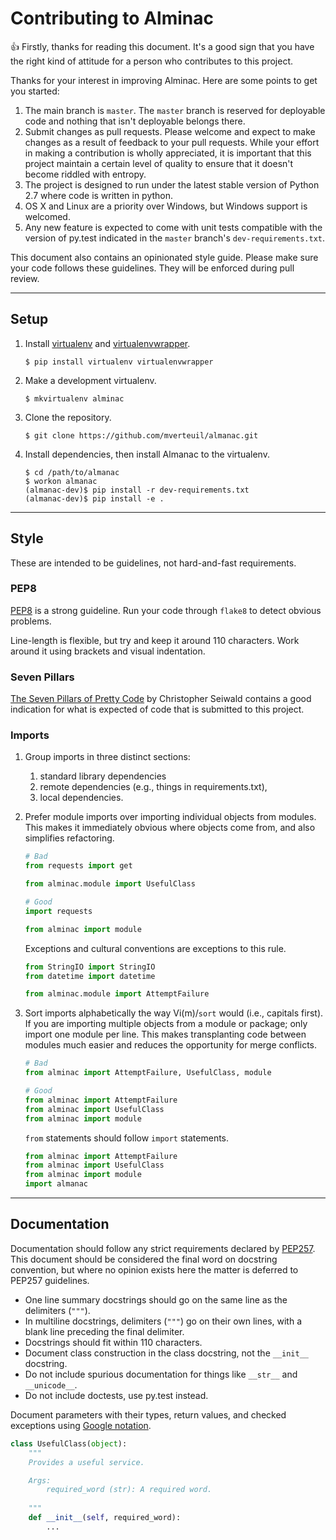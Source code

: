 # Contributing to Alminac

:+1: Firstly, thanks for reading this document. It's a good sign that you have
the right kind of attitude for a person who contributes to this project.

Thanks for your interest in improving Alminac. Here are some points to get you
started:

1. The main branch is `master`. The `master` branch is reserved for deployable
   code and nothing that isn't deployable belongs there.
2. Submit changes as pull requests. Please welcome and expect to make changes
   as a result of feedback to your pull requests. While your effort in making a
   contribution is wholly appreciated, it is important that this project maintain
   a certain level of quality to ensure that it doesn't become riddled with
   entropy.
3. The project is designed to run under the latest stable version of Python 2.7
   where code is written in python.
4. OS X and Linux are a priority over Windows, but Windows support is welcomed.
5. Any new feature is expected to come with unit tests compatible with the
   version of py.test indicated in the `master` branch's `dev-requirements.txt`.

This document also contains an opinionated style guide. Please make sure your
code follows these guidelines.  They will be enforced during pull review.

***

## Setup

1. Install [virtualenv](https://virtualenv.readthedocs.org/en/latest/) and [virtualenvwrapper](http://virtualenvwrapper.readthedocs.org/en/latest/command_ref.html).

    ```
    $ pip install virtualenv virtualenvwrapper
    ```

2. Make a development virtualenv.

    ```
    $ mkvirtualenv alminac
    ```

4. Clone the repository.

    ```
    $ git clone https://github.com/mverteuil/almanac.git
    ```

5. Install dependencies, then install Almanac to the virtualenv.

    ```
    $ cd /path/to/almanac
    $ workon almanac
    (almanac-dev)$ pip install -r dev-requirements.txt
    (almanac-dev)$ pip install -e .
    ```

***

## Style

These are intended to be guidelines, not hard-and-fast requirements.

### PEP8

[PEP8](https://www.python.org/dev/peps/pep-0008/) is a strong guideline. Run your code through `flake8` to detect obvious problems.

Line-length is flexible, but try and keep it around 110 characters. Work around it using brackets and visual indentation.

### Seven Pillars

[The Seven Pillars of Pretty Code](http://www.perforce.com/resources/white-papers/seven-pillars-pretty-code)
    by Christopher Seiwald contains a good indication for what is expected of
    code that is submitted to this project.

### Imports

1. Group imports in three distinct sections:
    1. standard library dependencies
    2. remote dependencies (e.g., things in requirements.txt), 
    3. local dependencies.

2. Prefer module imports over importing individual objects from modules. This
   makes it immediately obvious where objects come from, and also simplifies
   refactoring.

    ```python
    # Bad
    from requests import get

    from alminac.module import UsefulClass

    # Good
    import requests

    from alminac import module
    ```

    Exceptions and cultural conventions are exceptions to this rule.

    ```python
    from StringIO import StringIO
    from datetime import datetime

    from alminac.module import AttemptFailure
    ```

2. Sort imports alphabetically the way Vi(m)/`sort` would (i.e., capitals
   first). If you are importing multiple objects from a module or package; only
   import one module per line. This makes transplanting code between modules much
   easier and reduces the opportunity for merge conflicts.

    ```python
    # Bad
    from alminac import AttemptFailure, UsefulClass, module

    # Good
    from alminac import AttemptFailure
    from alminac import UsefulClass
    from alminac import module
    ```

    `from` statements should follow `import` statements.

    ```python
    from alminac import AttemptFailure
    from alminac import UsefulClass
    from alminac import module
    import almanac
    ```

***

## Documentation

Documentation should follow any strict requirements declared by [PEP257](https://www.python.org/dev/peps/pep-0257/).
This document should be considered the final word on docstring convention, but
where no opinion exists here the matter is deferred to PEP257 guidelines.

 * One line summary docstrings should go on the same line as the delimiters (`"""`).
 * In multiline docstrings, delimiters (`"""`) go on their own lines, with a blank line preceding the final delimiter.
 * Docstrings should fit within 110 characters.
 * Document class construction in the class docstring, not the `__init__` docstring.
 * Do not include spurious documentation for things like `__str__` and `__unicode__`.
 * Do not include doctests, use py.test instead.

Document parameters with their types, return values, and checked exceptions using [Google notation](https://google-styleguide.googlecode.com/svn/trunk/pyguide.html#Comments).

```python
class UsefulClass(object):
    """
    Provides a useful service.

    Args:
        required_word (str): A required word.
    
    """
    def __init__(self, required_word):
        ...
```
